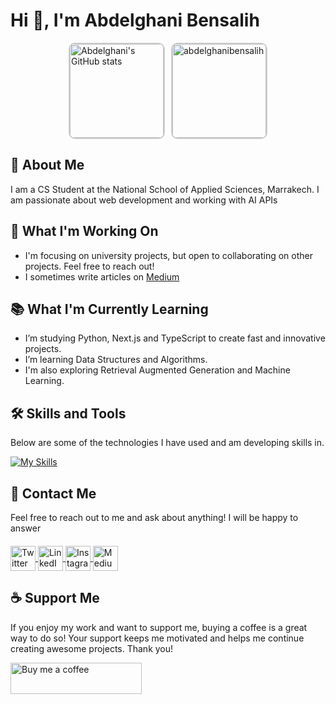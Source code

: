 <h1>Hi 👋, I'm Abdelghani Bensalih</h1>

<div style="display: flex; justify-content: center; align-items: center; gap: 10px;">
  <img src="https://github-readme-stats.vercel.app/api?username=abdelghaniBensalih&show_icons=true&theme=radical" alt="Abdelghani's GitHub stats" style="height: 150px; border-radius: 10px; border: 2px solid #ccc;" />
  <img src="https://github-readme-stats.vercel.app/api/top-langs?username=abdelghanibensalih&show_icons=true&locale=en&layout=compact" alt="abdelghanibensalih" style="height: 150px; border-radius: 10px; border: 2px solid #ccc;" />
</div>



## 🙂 About Me
I am a CS Student at the National School of Applied Sciences, Marrakech. I am passionate about web development and working with AI APIs

## 🚀 What I'm Working On
-  I'm focusing on university projects, but open to collaborating on other projects. Feel free to reach out!
-  I sometimes write articles on [Medium](https://medium.com/@a-bensalih)

 ## 📚 What I'm Currently Learning
-  I’m studying Python, Next.js and TypeScript to create fast and innovative projects.
-  I’m learning Data Structures and Algorithms.
-  I'm also exploring Retrieval Augmented Generation and Machine Learning.

 ## 🛠️ Skills and Tools
Below are some of the technologies I have used and am developing skills in.

[![My Skills](https://skillicons.dev/icons?i=vscode,html,css,tailwind,js,nextjs,react,py,django,git,firebase,vercel)](https://skillicons.dev)


## 🔗 Contact Me
Feel free to reach out to me and ask about anything! I will be happy to answer

<p align="left" style="margin-top: 20px;">
  <a href="https://twitter.com/a_bensalih" target="blank">
    <img align="center" src="https://skillicons.dev/icons?i=twitter" alt="Twitter" height="40" width="40" />
  </a>
  <a href="https://linkedin.com/in/abdelghani-bensalih-469155219/" target="blank">
    <img align="center" src="https://skillicons.dev/icons?i=linkedin" alt="LinkedIn" height="40" width="40" />
  </a>
  <a href="https://instagram.com/a.bensalih" target="blank">
    <img align="center" src="https://skillicons.dev/icons?i=instagram" alt="Instagram" height="40" width="40" />
  </a>
  <a href="https://medium.com/@abdelghaniben40" target="blank">
    <img align="center" src="https://skillicons.dev/icons?i=medium" alt="Medium" height="40" width="40" />
  </a>
</p>

## ☕ Support Me
If you enjoy my work and want to support me, buying a coffee is a great way to do so! Your support keeps me motivated and helps me continue creating awesome projects. Thank you!
<p>
  <a href="https://www.buymeacoffee.com/abdelghaniI"> 
    <img align="left" src="https://cdn.buymeacoffee.com/buttons/v2/default-yellow.png" height="50" width="210" alt="Buy me a coffee" />
  </a>
</p>


<!--
**abdelghaniBensalih/abdelghaniBensalih** is a ✨ _special_ ✨ repository because its `README.md` (this file) appears on your GitHub profile.

Here are some ideas to get you started:

- 🔭 I’m currently working on ...
- 🌱 I’m currently learning ...
- 👯 I’m looking to collaborate on ...
- 🤔 I’m looking for help with ...
- 💬 Ask me about ...
- 📫 How to reach me: ...
- 😄 Pronouns: ...
- ⚡ Fun fact: ...
-->
